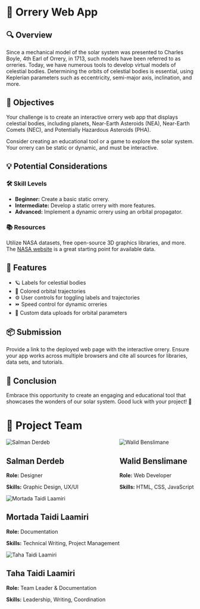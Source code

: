 

<body>
    <h1>🌌 Orrery Web App</h1>
    <h2>🔍 Overview</h2>
    <p>
        Since a mechanical model of the solar system was presented to Charles Boyle, 4th Earl of Orrery, in 1713, 
        such models have been referred to as orreries. Today, we have numerous tools to develop virtual models of 
        celestial bodies. Determining the orbits of celestial bodies is essential, using Keplerian parameters 
        such as eccentricity, semi-major axis, inclination, and more.
    </p>
    <h2>🎯 Objectives</h2>
    <p>
        Your challenge is to create an interactive orrery web app that displays celestial bodies, including 
        planets, Near-Earth Asteroids (NEA), Near-Earth Comets (NEC), and Potentially Hazardous Asteroids (PHA).
    </p>
    <p>
        Consider creating an educational tool or a game to explore the solar system. Your orrery can be static 
        or dynamic, and must be interactive.
    </p>
    <h2>💡 Potential Considerations</h2>
    <h3>🛠 Skill Levels</h3>
    <ul>
        <li><strong>Beginner:</strong> Create a basic static orrery.</li>
        <li><strong>Intermediate:</strong> Develop a static orrery with more features.</li>
        <li><strong>Advanced:</strong> Implement a dynamic orrery using an orbital propagator.</li>
    </ul>
    <h3>📚 Resources</h3>
    <p>
        Utilize NASA datasets, free open-source 3D graphics libraries, and more. 
        The <a href="https://www.nasa.gov">NASA website</a> is a great starting point for available data.
    </p>
    <h2>🌟 Features</h2>
    <ul>
        <li>🪐 Labels for celestial bodies</li>
        <li>🌈 Colored orbital trajectories</li>
        <li>⚙️ User controls for toggling labels and trajectories</li>
        <li>⏩ Speed control for dynamic orreries</li>
        <li>📂 Custom data uploads for orbital parameters</li>
    </ul>
    <h2>📦 Submission</h2>
    <p>
        Provide a link to the deployed web page with the interactive orrery. Ensure your app works across multiple 
        browsers and cite all sources for libraries, data sets, and tutorials.
    </p>
    <h2>🚀 Conclusion</h2>
    <p>
        Embrace this opportunity to create an engaging and educational tool that showcases the wonders of our 
        solar system. Good luck with your project! 🌠
<h1>🚀 Project Team</h1>
   <style>
  .team-container {
      display: flex;
      flex-wrap: wrap;
      justify-content: space-between;
  }

  .team-member {
      width: 30%;
      margin-bottom: 20px;
      text-align: center;
  }

  .team-member img {
      height: 300px;
      width: 100%;
      object-fit: cover;
  }

  /* Optional styling for spacing */
  .team-member h2 {
      margin: 10px 0;
  }

  .team-member p {
      margin: 5px 0;
  }
</style>

<div class="team-container">
    <div class="team-member">
        <img src="https://github.com/user-attachments/assets/b61233f2-a0fa-47de-a3f9-6007b1c1d453" alt="Salman Derdeb">
        <h2>Salman Derdeb</h2>
        <p><strong>Role:</strong> Designer</p>
        <p><strong>Skills:</strong> Graphic Design, UX/UI</p>
    </div>
    <div class="team-member">
        <img src="https://github.com/user-attachments/assets/331fc805-78e1-48ea-b441-33531ead54f9" alt="Walid Benslimane">
        <h2>Walid Benslimane</h2>
        <p><strong>Role:</strong> Web Developer</p>
        <p><strong>Skills:</strong> HTML, CSS, JavaScript</p>
    </div>
    <div class="team-member">
        <img src="https://github.com/user-attachments/assets/eeddf3e4-373e-47a2-b89f-248aacf124cd" alt="Mortada Taidi Laamiri">
        <h2>Mortada Taidi Laamiri</h2>
        <p><strong>Role:</strong> Documentation</p>
        <p><strong>Skills:</strong> Technical Writing, Project Management</p>
    </div>
    <div class="team-member">
        <img src="https://github.com/user-attachments/assets/12a3426f-ae99-45b6-90b2-05169ba14a44" alt="Taha Taidi Laamiri">
        <h2>Taha Taidi Laamiri</h2>
        <p><strong>Role:</strong> Team Leader & Documentation</p>
        <p><strong>Skills:</strong> Leadership, Writing, Coordination</p>
    </div>
</div>


</body>
</html>




</body>
</html>

